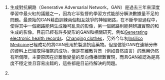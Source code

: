 1.	生成對抗網路（Generative Adversarial Network，GAN）是過去三年來深度學習中最火紅的議題之一，因為它半監督的學習方式能部分解決數據量不足的問題。最原始的GAN藉由訓練兩個相互競爭的神經網路，在不斷學習過程中，使得其中一個網路能夠生成幾可亂真的影像，另一個網路則能夠辨識實際的和生成的影像。目前已經有許多變形的GAN和相關研究，例如[Generating electronic health records](https://github.com/mp2893/medgan)、[Changing clothes](https://github.com/shygiants/ChangeGAN)，另外今年初[Insilico Medicine](https://kknews.cc/zh-tw/science/2q9vaog.html)已經成功的將GAN應用於製造抗癌藥物。但是儘管GAN在連續分佈的資料上已經取得相當的成功，但是在離散背景（例如自然語言）的應用仍然有所侷限，主要原因在於離散變量的反向傳播很難實現，而且GAN被認為是高度不穩定並且容易出錯的，這些都是目前待解決的問題。

2.
